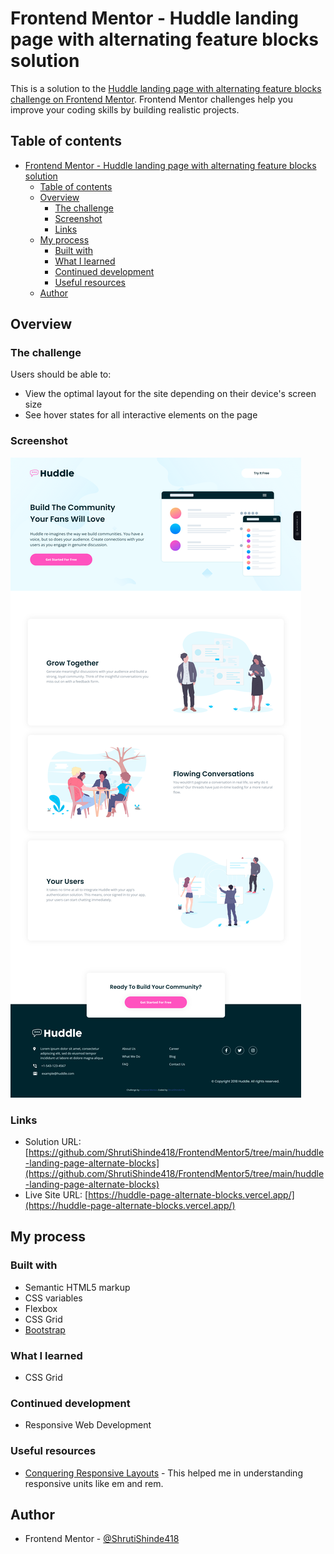 # Frontend Mentor - Huddle landing page with alternating feature blocks solution

This is a solution to the [Huddle landing page with alternating feature blocks challenge on Frontend Mentor](https://www.frontendmentor.io/challenges/huddle-landing-page-with-alternating-feature-blocks-5ca5f5981e82137ec91a5100). Frontend Mentor challenges help you improve your coding skills by building realistic projects.

## Table of contents

- [Frontend Mentor - Huddle landing page with alternating feature blocks solution](#frontend-mentor---huddle-landing-page-with-alternating-feature-blocks-solution)
  - [Table of contents](#table-of-contents)
  - [Overview](#overview)
    - [The challenge](#the-challenge)
    - [Screenshot](#screenshot)
    - [Links](#links)
  - [My process](#my-process)
    - [Built with](#built-with)
    - [What I learned](#what-i-learned)
    - [Continued development](#continued-development)
    - [Useful resources](#useful-resources)
  - [Author](#author)

## Overview

### The challenge

Users should be able to:

- View the optimal layout for the site depending on their device's screen size
- See hover states for all interactive elements on the page

### Screenshot

![Screenshot](./screenshot.png)

### Links

- Solution URL: [https://github.com/ShrutiShinde418/FrontendMentor5/tree/main/huddle-landing-page-alternate-blocks](https://github.com/ShrutiShinde418/FrontendMentor5/tree/main/huddle-landing-page-alternate-blocks)
- Live Site URL: [https://huddle-page-alternate-blocks.vercel.app/](https://huddle-page-alternate-blocks.vercel.app/)

## My process

### Built with

- Semantic HTML5 markup
- CSS variables
- Flexbox
- CSS Grid
- [Bootstrap](https://getbootstrap.com/)

### What I learned

- CSS Grid

### Continued development

- Responsive Web Development

### Useful resources

- [Conquering Responsive Layouts](https://courses.kevinpowell.co/conquering-responsive-layouts) - This helped me in understanding responsive units like em and rem.

## Author

- Frontend Mentor - [@ShrutiShinde418](https://www.frontendmentor.io/profile/ShrutiShinde418)
